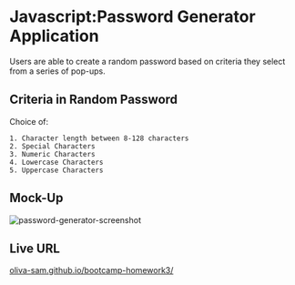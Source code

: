 # Javascript:Password Generator Application

Users are able to create a random password based on criteria they select from a series of pop-ups. 

## Criteria in Random Password
Choice of:
```
1. Character length between 8-128 characters
2. Special Characters
3. Numeric Characters 
4. Lowercase Characters
5. Uppercase Characters
```

## Mock-Up
![password-generator-screenshot](https://utsa.bootcampcontent.com/utsa-bootcamp/utsa-san-fsf-pt-10-2020-u-c/-/raw/master/03-JavaScript/02-Homework/Assets/03-javascript-homework-demo.png)


## Live URL

[oliva-sam.github.io/bootcamp-homework3/](https://oliva-sam.github.io/bootcamp-homework3/)


